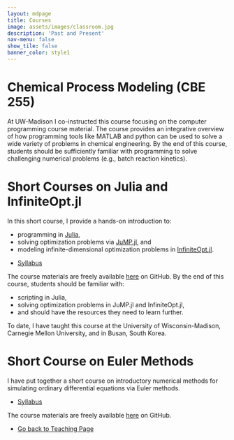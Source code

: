 ```yaml
---
layout: mdpage
title: Courses
image: assets/images/classroom.jpg
description: 'Past and Present'
nav-menu: false
show_tile: false
banner_color: style1
---
```


# Chemical Process Modeling (CBE 255)
At UW-Madison I co-instructed this course focusing on the computer programming course material. The course provides an integrative overview of how programming tools like MATLAB and python can be used to solve a wide variety of problems in chemical engineering. By the end of this course, students should be sufficiently familiar with programming to solve challenging numerical problems (e.g., batch reaction kinetics).

# Short Courses on Julia and InfiniteOpt.jl
In this short course, I provide a hands-on introduction to:
- programming in [Julia](https://julialang.org/),
- solving optimization problems via [JuMP.jl](https://jump.dev/), and
- modeling infinite-dimensional optimization problems in [InfiniteOpt.jl](https://infiniteopt.github.io/InfiniteOpt.jl/stable/).

<ul class="actions">
	<li><a href="/files/shortcourse_syllabus.html" class="button icon fa-file">Syllabus</a></li>
</ul>

The course materials are freely available [here](https://github.com/infiniteopt/InfiniteOptTutorials/tree/main/short_course) on GitHub. By the end of this course, students should be familiar with:
- scripting in Julia,
- solving optimization problems in JuMP.jl and InfiniteOpt.jl,
- and should have the resources they need to learn further.

To date, I have taught this course at the University of Wisconsin-Madison, Carnegie Mellon University, and in Busan, South Korea.

# Short Course on Euler Methods
I have put together a short course on introductory numerical methods for simulating ordinary differential equations via Euler methods.

<ul class="actions">
	<li><a href="/files/euler_syllabus.html" class="button icon fa-file">Syllabus</a></li>
</ul>

The course materials are freely available [here](https://github.com/pulsipher/eulercourse) on GitHub. 

<ul class="actions">
    <li><a href="/teaching.html#courses" class="button icon fa-arrow-left">Go back to Teaching Page</a></li>
</ul>